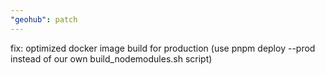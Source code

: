 ```yaml
---
"geohub": patch
---
```


fix: optimized docker image build for production (use pnpm deploy --prod instead of our own build_nodemodules.sh script)
